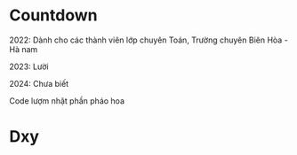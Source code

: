 # Countdown
2022: Dành cho các thành viên lớp chuyên Toán, Trường chuyên Biên Hòa - Hà nam

2023: Lười

2024: Chưa biết

Code lượm nhặt phần pháo hoa
# Dxy
